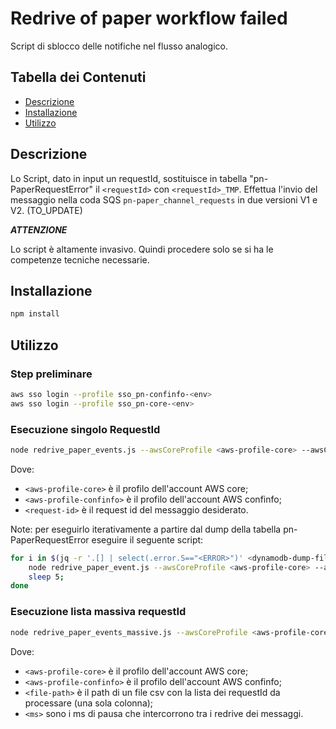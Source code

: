 # Redrive of paper workflow failed

Script di sblocco delle notifiche nel flusso analogico.

## Tabella dei Contenuti

- [Descrizione](#descrizione)
- [Installazione](#installazione)
- [Utilizzo](#utilizzo)

## Descrizione

Lo Script, dato in input un requestId, sostituisce in tabella "pn-PaperRequestError" il `<requestId>` con `<requestId>_TMP`.
Effettua l'invio del messaggio nella coda SQS `pn-paper_channel_requests` in due versioni V1 e V2. (TO_UPDATE)

***ATTENZIONE***

Lo script è altamente invasivo. Quindi procedere solo se si ha le competenze tecniche necessarie.

## Installazione

```bash
npm install
```

## Utilizzo
### Step preliminare

```bash
aws sso login --profile sso_pn-confinfo-<env>
aws sso login --profile sso_pn-core-<env>
```

### Esecuzione singolo RequestId
```bash
node redrive_paper_events.js --awsCoreProfile <aws-profile-core> --awsConfinfoProfile <aws-profile-confinfo> --requestId <request-id>

```
Dove:
- `<aws-profile-core>` è il profilo dell'account AWS core;
- `<aws-profile-confinfo>` è il profilo dell'account AWS confinfo;
- `<request-id>` è il request id del messaggio desiderato.


Note: per eseguirlo iterativamente a partire dal dump della tabella pn-PaperRequestError eseguire il seguente script:
```bash
for i in $(jq -r '.[] | select(.error.S=="<ERROR>")' <dynamodb-dump-file-path> | jq -r '.requestId.S'); do
    node redrive_paper_event.js --awsCoreProfile <aws-profile-core> --awsConfinfoProfile <aws-profile-confinfo> --requestId $i;
    sleep 5;
done
```

### Esecuzione lista massiva requestId
```bash
node redrive_paper_events_massive.js --awsCoreProfile <aws-profile-core> --awsConfinfoProfile <aws-profile-confinfo> --file <file-path> --wait <ms>

```
Dove:
- `<aws-profile-core>` è il profilo dell'account AWS core;
- `<aws-profile-confinfo>` è il profilo dell'account AWS confinfo;
- `<file-path>` è il path di un file csv con la lista dei requestId da processare (una sola colonna);
- `<ms>` sono i ms di pausa che intercorrono tra i redrive dei messaggi.
